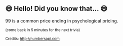 ## :smile: Hello! Did you know that... :smile:
99 is a common price ending in psychological pricing.

<sup>(come back in 5 minutes for the next trivia)</sup>


<sup>Credits: http://numbersapi.com</sup>
